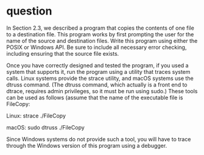 
# question 

In Section 2.3, we described a program that copies the contents of one file to a destination file. This program works by first prompting the user for the name of the source and destination files. Write this program using either the POSIX or Windows API. Be sure to include all necessary error checking, including ensuring that the source file exists.

Once you have correctly designed and tested the program, if you used a system that supports it, run the program using a utility that traces system calls. Linux systems provide the strace utility, and macOS systems use the dtruss command. (The dtruss command, which actually is a front end to dtrace, requires admin privileges, so it must be run using sudo.) These tools can be used as follows (assume that the name of the executable file is FileCopy:

Linux: strace ./FileCopy

macOS: sudo dtruss ./FileCopy

Since Windows systems do not provide such a tool, you will have to trace through the Windows version of this program using a debugger.



